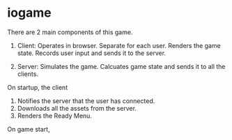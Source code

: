 # iogame


There are 2 main components of this game.
1. Client: 
  Operates in browser. 
  Separate for each user.
  Renders the game state. 
  Records user input and sends it to the server.


2. Server: 
  Simulates the game. 
  Calcuates game state and sends it to all the clients. 

On startup, the client
1. Notifies the server that the user has connected. 
2. Downloads all the assets from the server.
3. Renders the Ready Menu. 

On game start, 

